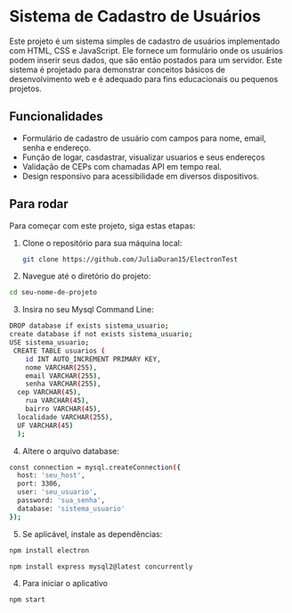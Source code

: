 # Sistema de Cadastro de Usuários

Este projeto é um sistema simples de cadastro de usuários implementado com HTML, CSS e JavaScript. Ele fornece um formulário onde os usuários podem inserir seus dados, que são então postados para um servidor. Este sistema é projetado para demonstrar conceitos básicos de desenvolvimento web e é adequado para fins educacionais ou pequenos projetos.

## Funcionalidades

- Formulário de cadastro de usuário com campos para nome, email, senha e endereço.
- Função de logar, casdastrar, visualizar usuarios e seus endereços
- Validação de CEPs com chamadas API em tempo real.
- Design responsivo para acessibilidade em diversos dispositivos.

  
## Para rodar

Para começar com este projeto, siga estas etapas:
1. Clone o repositório para sua máquina local:
   ```bash
   git clone https://github.com/JuliaDuran15/ElectronTest
   ```
2. Navegue até o diretório do projeto:
```bash
cd seu-nome-de-projeto
```

3. Insira no seu Mysql Command Line:
```bash
DROP database if exists sistema_usuario;
create database if not exists sistema_usuario;
USE sistema_usuario;
 CREATE TABLE usuarios (
	id INT AUTO_INCREMENT PRIMARY KEY,
	nome VARCHAR(255),
	email VARCHAR(255),
	senha VARCHAR(255),
  cep VARCHAR(45),
	rua VARCHAR(45),
	bairro VARCHAR(45),
  localidade VARCHAR(255),
  UF VARCHAR(45)
  );
```
4. Altere o arquivo database:
```bash
const connection = mysql.createConnection({
  host: 'seu_host',
  port: 3306,
  user: 'seu_usuario',
  password: 'sua_senha',
  database: 'sistema_usuario'
});
```

5. Se aplicável, instale as dependências:
```bash
npm install electron  
```
```bash
npm install express mysql2@latest concurrently   
```
4. Para iniciar o aplicativo
```bash
npm start
```
